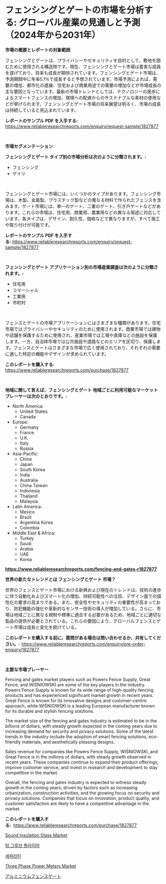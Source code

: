 <p><h1>フェンシングとゲートの市場を分析する: グローバル産業の見通しと予測（2024年から2031年）</h1></p><p><strong>市場の概要とレポートの対象範囲</strong></p>
<p><p>フェンシングとゲートは、プライバシーやセキュリティを目的として、敷地を囲むために使用される構造物です。現在、フェンシングとゲート市場は着実な成長を遂げており、将来も成長が期待されています。フェンシングとゲート市場は、予測期間中に年率5.1％で成長すると予想されています。市場予測によれば、需要の増加、都市化の進展、住宅および商業用途での需要の増加などが市場成長の主な要因となっています。最新の市場トレンドとしては、テクノロジーの進歩によるスマートフェンスの増加、環境への配慮からのサステナブルな素材の使用などが挙げられます。フェンシングとゲート市場の将来展望は明るく、市場の成長は持続していると見込まれています。</p></p>
<p><strong>レポートのサンプル PDF を入手する:</strong> <a href="https://www.reliableresearchreports.com/enquiry/request-sample/1827877">https://www.reliableresearchreports.com/enquiry/request-sample/1827877</a></p>
<p>&nbsp;</p>
<p><strong>市場セグメンテーション</strong></p>
<p><strong>フェンシングとゲート タイプ別の市場分析は次のように分類されます。:</strong></p>
<p><ul><li>フェンシング</li><li>ゲイツ</li></ul></p>
<p>&nbsp;</p>
<p><p>フェンシングとゲート市場には、いくつかのタイプがあります。フェンシング市場は、木製、金属製、プラスチック製などの異なる材料で作られたフェンスを含みます。ゲート市場には、単一のゲート、二重のゲート、引き戸ゲートなどがあります。これらの市場は、住宅用、商業用、農業用などの異なる用途に対応しています。各タイプは、デザイン、耐久性、価格などで異なりますが、すべて施工や取り付けが可能です。</p></p>
<p><strong>レポートのサンプル PDF を入手する:</strong>&nbsp;<a href="https://www.reliableresearchreports.com/enquiry/request-sample/1827877">https://www.reliableresearchreports.com/enquiry/request-sample/1827877</a></p>
<p>&nbsp;</p>
<p><strong> フェンシングとゲート アプリケーション別の市場産業調査は次のように分類されます。:</strong></p>
<p><ul><li>住宅用</li><li>コマーシャル</li><li>工業用</li><li>市町村</li></ul></p>
<p>&nbsp;</p>
<p><p>フェンスとゲートの市場アプリケーションにはさまざまな種類があります。住宅市場ではプライバシーやセキュリティのために使用されます。商業市場では建物や店舗を保護するために使用され、産業市場では工場や倉庫などの施設を保護します。一方、自治体市場では公共施設や道路などのエリアを区切り、保護します。フェンスとゲートはさまざまな市場で広く使用されており、それぞれの需要に適した特定の機能やデザインが求められています。</p></p>
<p><strong>このレポートを購入する:</strong>&nbsp; <a href="https://www.reliableresearchreports.com/purchase/1827877">https://www.reliableresearchreports.com/purchase/1827877</a></p>
<p>&nbsp;</p>
<p><strong>地域に関して言えば、フェンシングとゲート 地域ごとに利用可能なマーケットプレーヤーは次のとおりです。:</strong></p>
<p><ul>
    <li>
        North America:
        <ul>
            <li>United States</li>
            <li>Canada</li>
        </ul>
    </li>
    <li>
        Europe:
        <ul>
            <li>Germany</li>
            <li>France</li>
            <li>U.K.</li>
            <li>Italy</li>
            <li>Russia</li>
        </ul>
    </li>
    <li>
        Asia-Pacific:
        <ul>
            <li>China</li>
            <li>Japan</li>
            <li>South Korea</li>
            <li>India</li>
            <li>Australia</li>
            <li>China Taiwan</li>
            <li>Indonesia</li>
            <li>Thailand</li>
            <li>Malaysia</li>
        </ul>
    </li>
    <li>
        Latin America:
        <ul>
            <li>Mexico</li>
            <li>Brazil</li>
            <li>Argentina Korea</li>
            <li>Colombia</li>
        </ul>
    </li>
    <li>
        Middle East & Africa:
        <ul>
            <li>Turkey</li>
            <li>Saudi</li>
            <li>Arabia</li>
            <li>UAE</li>
            <li>Korea</li>
        </ul>
    </li>
    </ul></p>
<p><strong><a href="https://www.reliableresearchreports.com/fencing-and-gates-r1827877">https://www.reliableresearchreports.com/fencing-and-gates-r1827877</a></strong>&nbsp;</p>
<p><strong>世界の新たなトレンドとは フェンシングとゲート 市場？</strong></p>
<p><p>世界のフェンスとゲート市場における新興および現在のトレンドは、技術の進歩に伴う自動化およびスマート化の増加、持続可能性への注目、デザイン面での個性化の要求の高まりである。また、安全性やセキュリティの重要性が高まっており、防犯機能の強化や革新的なセンサー技術の導入が増加している。さらに、市場は地域ごとに異なる規制や標準に適合する必要があるため、地域ごとに適切な製品の提供が必要とされている。これらの要因により、グローバルフェンスとゲート市場は成長と変化を続けている。</p></p>
<p><strong>このレポートを購入する前に、質問がある場合は問い合わせるか、共有してください。</strong>- <a href="https://www.reliableresearchreports.com/enquiry/pre-order-enquiry/1827877">https://www.reliableresearchreports.com/enquiry/pre-order-enquiry/1827877</a></p>
<p>&nbsp;</p>
<p><strong>主要な市場プレーヤー</strong></p>
<p><p>Fencing and gates market players such as Powers Fence Supply, Great Fence, and WIŚNIOWSKI are some of the key players in the industry. Powers Fence Supply is known for its wide range of high-quality fencing products and has experienced significant market growth in recent years. Great Fence is known for its innovative designs and customer-centric approach, while WIŚNIOWSKI is a leading European manufacturer known for its durable and stylish fencing solutions.</p><p>The market size of the fencing and gates industry is estimated to be in the billions of dollars, with steady growth expected in the coming years due to increasing demand for security and privacy solutions. Some of the latest trends in the industry include the adoption of smart fencing solutions, eco-friendly materials, and aesthetically pleasing designs.</p><p>Sales revenue for companies like Powers Fence Supply, WIŚNIOWSKI, and Great Fence is in the millions of dollars, with steady growth observed in recent years. These companies continue to expand their product offerings, improve customer service, and invest in research and development to stay competitive in the market.</p><p>Overall, the fencing and gates industry is expected to witness steady growth in the coming years, driven by factors such as increasing urbanization, construction activities, and the growing focus on security and privacy solutions. Companies that focus on innovation, product quality, and customer satisfaction are likely to have a competitive advantage in the market.</p></p>
<p><strong>このレポートを購入する:</strong>&nbsp;&nbsp;<a href="https://www.reliableresearchreports.com/purchase/1827877">https://www.reliableresearchreports.com/purchase/1827877</a></p>
<p><p><a href="https://issuu.com/reportprime-2/docs/sound-insulation-glass-market-size-2030.pptx">Sound Insulation Glass Market</a></p><p><a href="https://github.com/OwenHamiytll568745/Market-Research-Report-List-1/blob/main/992744529473.md">텅 그루브 플라이어</a></p><p><a href="https://github.com/vdhdwjyp90142/Market-Research-Report-List-1/blob/main/467755329472.md">세파라틴</a></p><p><a href="https://github.com/lbird53714/Market-Research-Report-List-4/blob/main/three-phase-power-meters-market.md">Three Phase Power Meters Market</a></p><p><a href="https://github.com/dandier2003/Market-Research-Report-List-1/blob/main/210184132299.md">アルミニウムフェンスゲート</a></p></p>